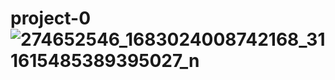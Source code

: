 # project-0![274652546_1683024008742168_311615485389395027_n](https://user-images.githubusercontent.com/85906561/157626684-62c60b36-9585-4d9b-a928-eb10f3ca4466.png)
